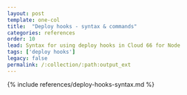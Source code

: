 ```yaml
---
layout: post
template: one-col
title:  "Deploy hooks - syntax & commands"
categories: references
order: 10
lead: Syntax for using deploy hooks in Cloud 66 for Node 
tags: ['deploy hooks']
legacy: false
permalink: /:collection/:path:output_ext
---
```


{% include references/deploy-hooks-syntax.md %}